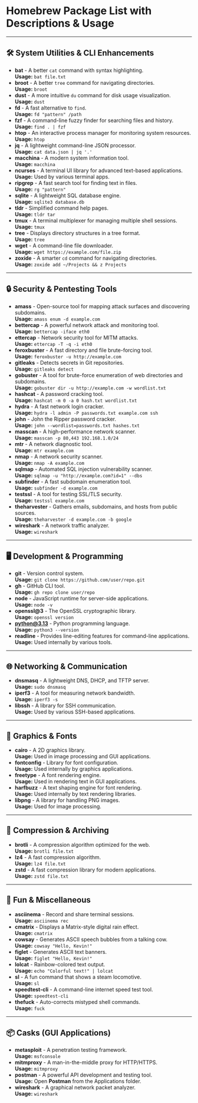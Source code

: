 # Homebrew Package List with Descriptions & Usage

---

## 🛠️ System Utilities & CLI Enhancements

- **bat** - A better `cat` command with syntax highlighting.  
  **Usage:** `bat file.txt`
- **broot** - A better `tree` command for navigating directories.  
  **Usage:** `broot`
- **dust** - A more intuitive `du` command for disk usage visualization.  
  **Usage:** `dust`
- **fd** - A fast alternative to `find`.  
  **Usage:** `fd "pattern" /path`
- **fzf** - A command-line fuzzy finder for searching files and history.  
  **Usage:** `find . | fzf`
- **htop** - An interactive process manager for monitoring system resources.  
  **Usage:** `htop`
- **jq** - A lightweight command-line JSON processor.  
  **Usage:** `cat data.json | jq '.'`
- **macchina** - A modern system information tool.  
  **Usage:** `macchina`
- **ncurses** - A terminal UI library for advanced text-based applications.  
  **Usage:** Used by various terminal apps.
- **ripgrep** - A fast search tool for finding text in files.  
  **Usage:** `rg "pattern"`
- **sqlite** - A lightweight SQL database engine.  
  **Usage:** `sqlite3 database.db`
- **tldr** - Simplified command help pages.  
  **Usage:** `tldr tar`
- **tmux** - A terminal multiplexer for managing multiple shell sessions.  
  **Usage:** `tmux`
- **tree** - Displays directory structures in a tree format.  
  **Usage:** `tree`
- **wget** - A command-line file downloader.  
  **Usage:** `wget https://example.com/file.zip`
- **zoxide** - A smarter `cd` command for navigating directories.  
  **Usage:** `zoxide add ~/Projects && z Projects`

---

## 🔒 Security & Pentesting Tools

- **amass** - Open-source tool for mapping attack surfaces and discovering subdomains.  
  **Usage:** `amass enum -d example.com`
- **bettercap** - A powerful network attack and monitoring tool.  
  **Usage:** `bettercap -iface eth0`
- **ettercap** - Network security tool for MITM attacks.  
  **Usage:** `ettercap -T -q -i eth0`
- **feroxbuster** - A fast directory and file brute-forcing tool.  
  **Usage:** `feroxbuster -u http://example.com`
- **gitleaks** - Detects secrets in Git repositories.  
  **Usage:** `gitleaks detect`
- **gobuster** - A tool for brute-force enumeration of web directories and subdomains.  
  **Usage:** `gobuster dir -u http://example.com -w wordlist.txt`
- **hashcat** - A password cracking tool.  
  **Usage:** `hashcat -m 0 -a 0 hash.txt wordlist.txt`
- **hydra** - A fast network login cracker.  
  **Usage:** `hydra -l admin -P passwords.txt example.com ssh`
- **john** - John the Ripper password cracker.  
  **Usage:** `john --wordlist=passwords.txt hashes.txt`
- **masscan** - A high-performance network scanner.  
  **Usage:** `masscan -p 80,443 192.168.1.0/24`
- **mtr** - A network diagnostic tool.  
  **Usage:** `mtr example.com`
- **nmap** - A network security scanner.  
  **Usage:** `nmap -A example.com`
- **sqlmap** - Automated SQL injection vulnerability scanner.  
  **Usage:** `sqlmap -u "http://example.com?id=1" --dbs`
- **subfinder** - A fast subdomain enumeration tool.  
  **Usage:** `subfinder -d example.com`
- **testssl** - A tool for testing SSL/TLS security.  
  **Usage:** `testssl example.com`
- **theharvester** - Gathers emails, subdomains, and hosts from public sources.  
  **Usage:** `theharvester -d example.com -b google`
- **wireshark** - A network traffic analyzer.  
  **Usage:** `wireshark`

---

## 🖥️ Development & Programming

- **git** - Version control system.  
  **Usage:** `git clone https://github.com/user/repo.git`
- **gh** - GitHub CLI tool.  
  **Usage:** `gh repo clone user/repo`
- **node** - JavaScript runtime for server-side applications.  
  **Usage:** `node -v`
- **openssl@3** - The OpenSSL cryptographic library.  
  **Usage:** `openssl version`
- **python@3.13** - Python programming language.  
  **Usage:** `python3 --version`
- **readline** - Provides line-editing features for command-line applications.  
  **Usage:** Used internally by various tools.

---

## 🌐 Networking & Communication

- **dnsmasq** - A lightweight DNS, DHCP, and TFTP server.  
  **Usage:** `sudo dnsmasq`
- **iperf3** - A tool for measuring network bandwidth.  
  **Usage:** `iperf3 -s`
- **libssh** - A library for SSH communication.  
  **Usage:** Used by various SSH-based applications.

---

## 🎨 Graphics & Fonts

- **cairo** - A 2D graphics library.  
  **Usage:** Used in image processing and GUI applications.
- **fontconfig** - Library for font configuration.  
  **Usage:** Used internally by graphics applications.
- **freetype** - A font rendering engine.  
  **Usage:** Used in rendering text in GUI applications.
- **harfbuzz** - A text shaping engine for font rendering.  
  **Usage:** Used internally by text rendering libraries.
- **libpng** - A library for handling PNG images.  
  **Usage:** Used for image processing.

---

## 🔄 Compression & Archiving

- **brotli** - A compression algorithm optimized for the web.  
  **Usage:** `brotli file.txt`
- **lz4** - A fast compression algorithm.  
  **Usage:** `lz4 file.txt`
- **zstd** - A fast compression library for modern applications.  
  **Usage:** `zstd file.txt`

---

## 🎉 Fun & Miscellaneous

- **asciinema** - Record and share terminal sessions.  
  **Usage:** `asciinema rec`
- **cmatrix** - Displays a Matrix-style digital rain effect.  
  **Usage:** `cmatrix`
- **cowsay** - Generates ASCII speech bubbles from a talking cow.  
  **Usage:** `cowsay "Hello, Kevin!"`
- **figlet** - Generates ASCII text banners.  
  **Usage:** `figlet "Hello, Kevin!"`
- **lolcat** - Rainbow-colored text output.  
  **Usage:** `echo "Colorful text!" | lolcat`
- **sl** - A fun command that shows a steam locomotive.  
  **Usage:** `sl`
- **speedtest-cli** - A command-line internet speed test tool.  
  **Usage:** `speedtest-cli`
- **thefuck** - Auto-corrects mistyped shell commands.  
  **Usage:** `fuck`

---

## 📦 Casks (GUI Applications)

- **metasploit** - A penetration testing framework.  
  **Usage:** `msfconsole`
- **mitmproxy** - A man-in-the-middle proxy for HTTP/HTTPS.  
  **Usage:** `mitmproxy`
- **postman** - A powerful API development and testing tool.  
  **Usage:** Open **Postman** from the Applications folder.
- **wireshark** - A graphical network packet analyzer.  
  **Usage:** `wireshark`
